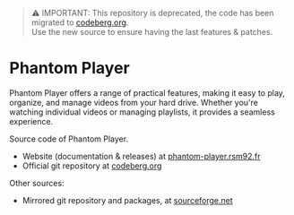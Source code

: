 
> ⚠️ IMPORTANT: This repository is deprecated, the code has been migrated to [codeberg.org](https://codeberg.org/rsm92/phantom-player).  
> Use the new source to ensure having the last features & patches.


# Phantom Player

Phantom Player offers a range of practical features, making it easy to play, organize, and manage videos from your hard drive. Whether you're watching individual videos or managing playlists, it provides a seamless experience. 

Source code of Phantom Player.
+ Website (documentation & releases) at [phantom-player.rsm92.fr](https://phantom-player.rsm92.fr)
+ Official git repository at [codeberg.org](https://codeberg.org/rsm92/phantom-player)

Other sources:
+ Mirrored git repository and packages, at [sourceforge.net](https://sourceforge.net/projects/phantom-player)